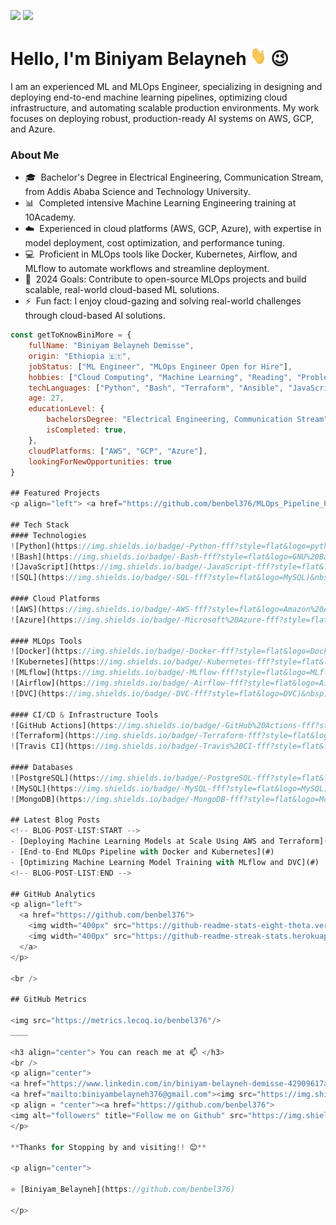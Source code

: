 <p>
   <img src="https://komarev.com/ghpvc/?username=benbel376"/>
   <img src="https://img.shields.io/badge/Biniyam%20Belayneh-is%20Available%20for%20Remote%20Work-greenyellow" />
</p>

<h1>Hello, I'm Biniyam Belayneh <img src="https://raw.githubusercontent.com/ABSphreak/ABSphreak/master/gifs/Hi.gif" width="25px" height="30px"> 😉</h1>

I am an experienced ML and MLOps Engineer, specializing in designing and deploying end-to-end machine learning pipelines, optimizing cloud infrastructure, and automating scalable production environments. My work focuses on deploying robust, production-ready AI systems on AWS, GCP, and Azure.

### About Me 
- 🎓 &nbsp;Bachelor's Degree in Electrical Engineering, Communication Stream, from Addis Ababa Science and Technology University.
- 📊 &nbsp;Completed intensive Machine Learning Engineering training at 10Academy.
- ☁️ &nbsp;Experienced in cloud platforms (AWS, GCP, Azure), with expertise in model deployment, cost optimization, and performance tuning.
- 💻 &nbsp;Proficient in MLOps tools like Docker, Kubernetes, Airflow, and MLflow to automate workflows and streamline deployment.
- 🥅 &nbsp;2024 Goals: Contribute to open-source MLOps projects and build scalable, real-world cloud-based ML solutions.
- ⚡ &nbsp;Fun fact: I enjoy cloud-gazing and solving real-world challenges through cloud-based AI solutions.

```javascript
const getToKnowBiniMore = {
    fullName: "Biniyam Belayneh Demisse",
    origin: "Ethiopia 🇪🇹",
    jobStatus: ["ML Engineer", "MLOps Engineer Open for Hire"],
    hobbies: ["Cloud Computing", "Machine Learning", "Reading", "Problem Solving"],
    techLanguages: ["Python", "Bash", "Terraform", "Ansible", "JavaScript", "SQL"],
    age: 27,
    educationLevel: {
        bachelorsDegree: "Electrical Engineering, Communication Stream",
        isCompleted: true,
    },
    cloudPlatforms: ["AWS", "GCP", "Azure"],
    lookingForNewOpportunities: true
}

## Featured Projects
<p align="left"> <a href="https://github.com/benbel376/MLOps_Pipeline_Project"><img width="282" src="https://denvercoder1-github-readme-stats.vercel.app/api/pin/?username=benbel376&repo=MLOps_Pipeline_Project"></a> <a href="https://github.com/benbel376/Cloud_ML_Model_Deployment"><img width="282" src="https://denvercoder1-github-readme-stats.vercel.app/api/pin/?username=benbel376&repo=Cloud_ML_Model_Deployment"></a> <a href="https://github.com/benbel376/End_to_End_AWS_ML_Pipeline"><img width="282" src="https://denvercoder1-github-readme-stats.vercel.app/api/pin/?username=benbel376&repo=End_to_End_AWS_ML_Pipeline"></a> </p>

## Tech Stack
#### Technologies
![Python](https://img.shields.io/badge/-Python-fff?style=flat&logo=python)&nbsp;
![Bash](https://img.shields.io/badge/-Bash-fff?style=flat&logo=GNU%20Bash)&nbsp;
![JavaScript](https://img.shields.io/badge/-JavaScript-fff?style=flat&logo=javascript)&nbsp;
![SQL](https://img.shields.io/badge/-SQL-fff?style=flat&logo=MySQL)&nbsp;

#### Cloud Platforms
![AWS](https://img.shields.io/badge/-AWS-fff?style=flat&logo=Amazon%20AWS)&nbsp;
![Azure](https://img.shields.io/badge/-Microsoft%20Azure-fff?style=flat&logo=Microsoft%20Azure)&nbsp;

#### MLOps Tools
![Docker](https://img.shields.io/badge/-Docker-fff?style=flat&logo=Docker)&nbsp;
![Kubernetes](https://img.shields.io/badge/-Kubernetes-fff?style=flat&logo=Kubernetes)&nbsp;
![MLflow](https://img.shields.io/badge/-MLflow-fff?style=flat&logo=MLflow)&nbsp;
![Airflow](https://img.shields.io/badge/-Airflow-fff?style=flat&logo=Airflow)&nbsp;
![DVC](https://img.shields.io/badge/-DVC-fff?style=flat&logo=DVC)&nbsp;

#### CI/CD & Infrastructure Tools
![GitHub Actions](https://img.shields.io/badge/-GitHub%20Actions-fff?style=flat&logo=GitHub%20Actions)&nbsp;
![Terraform](https://img.shields.io/badge/-Terraform-fff?style=flat&logo=Terraform)&nbsp;
![Travis CI](https://img.shields.io/badge/-Travis%20CI-fff?style=flat&logo=Travis%20CI)&nbsp;

#### Databases
![PostgreSQL](https://img.shields.io/badge/-PostgreSQL-fff?style=flat&logo=PostgreSQL)&nbsp;
![MySQL](https://img.shields.io/badge/-MySQL-fff?style=flat&logo=MySQL)&nbsp;
![MongoDB](https://img.shields.io/badge/-MongoDB-fff?style=flat&logo=MongoDB)&nbsp;

## Latest Blog Posts
<!-- BLOG-POST-LIST:START -->
- [Deploying Machine Learning Models at Scale Using AWS and Terraform](#)
- [End-to-End MLOps Pipeline with Docker and Kubernetes](#)
- [Optimizing Machine Learning Model Training with MLflow and DVC](#)
<!-- BLOG-POST-LIST:END -->

## GitHub Analytics
<p align="left">
  <a href="https://github.com/benbel376">
    <img width="400px" src="https://github-readme-stats-eight-theta.vercel.app/api?username=benbel376&show_icons=true&theme=buefy&include_all_commits=true&count_private=true&hide_border=false&bg_color=fff"/>
    <img width="400px" src="https://github-readme-streak-stats.herokuapp.com?user=benbel376&theme=white-ice&hide_border=false&stroke=000000&background=ffffff">
  </a>
</p>

<br />

## GitHub Metrics

<img src="https://metrics.lecoq.io/benbel376"/>
____

<h3 align="center"> You can reach me at 📫 </h3>
<br />
<p align="center">
<a href="https://www.linkedin.com/in/biniyam-belayneh-demisse-42909617a/"><img src="https://img.shields.io/badge/linkedin-%230077B5.svg?&style=for-the-badge&logo=linkedin&logoColor=white"/></a>
<a href="mailto:biniyambelayneh376@gmail.com"><img src="https://img.shields.io/badge/-Gmail-%23333?style=for-the-badge&logo=gmail&logoColor=white" target="_blank"/></a>
<p align = "center"><a href="https://github.com/benbel376">
<img alt="followers" title="Follow me on Github" src="https://img.shields.io/github/followers/benbel376?color=236ad3&labelColor=1155ba&style=for-the-badge&logo=github&label=Follow"/></a></p>
</p>

**Thanks for Stopping by and visiting!! 😊**

<p align="center">

⭐️ [Biniyam_Belayneh](https://github.com/benbel376)

</p>
